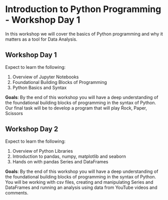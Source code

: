 # Introduction to Python Programming - Workshop Day 1

In this workshop we will cover the basics of Python programming and why it matters as a tool for Data Analysis. 

## Workshop Day 1
Expect to learn the following:

1. Overview of Jupyter Notebooks
2. Foundational Building Blocks of Programming
3. Python Basics and Syntax

**Goals**: By the end of this workshop you will have a deep understanding of the foundational building blocks of programming in the syntax of Python. Our final task will be to develop a program that will play Rock, Paper, Scissors

## Workshop Day 2
Expect to learn the following:

1. Overview of Python Libraries
2. Introduction to pandas, numpy, matplotlib and seaborn
3. Hands on with pandas Series and DataFrames

**Goals**: By the end of this workshop you will have a deep understanding of the foundational building blocks of programming in the syntax of Python. You will be working with csv files, creating and manipulating Series and DataFrames and running an analysis using data from YouTube videos and comments.

